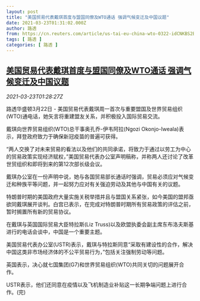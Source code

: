 ```yaml
---
layout: post
title: "美国贸易代表戴琪首度与盟国同僚及WTO通话 强调气候变迁及中国议题"
date: 2021-03-23T01:31:02.000Z
author: 路透
from: https://cn.reuters.com/article/us-tai-eu-china-wto-0322-idCNKBS2BF04Q
tags: [ 路透 ]
categories: [ 路透 ]
---
```

<!--1616463062000-->
[美国贸易代表戴琪首度与盟国同僚及WTO通话 强调气候变迁及中国议题](https://cn.reuters.com/article/us-tai-eu-china-wto-0322-idCNKBS2BF04Q)
------

<div>
<div><i>2021-03-23T01:28:27Z</i></div><p>路透华盛顿3月22日 - 美国贸易代表戴琪周一首次与重要盟国及世界贸易组织(WTO)通电话，她矢言将重建盟友关系，并积极投入国际贸易交流。</p><p>戴琪向世界贸易组织(WTO)总干事奥孔乔-伊韦阿拉(Ngozi Okonjo-Iweala)表示，拜登政府致力于确保新冠疫苗的普遍可获得。</p><p>“两人交换了对未来贸易的看法以及他们的共同承诺，将致力于通过以劳工为中心的贸易政策实现经济赋权，”美国贸易代表办公室声明稿称，并称两人还讨论了改革世贸组织和即将到来的第12次部长级会议。</p><p>戴琪办公室在一份声明中说，她与各国贸易部长通话时强调，贸易必须应对气候变迁和种族平等问题，并一起努力应对有关强迫劳动及其他与中国有关的议题。</p><p>特朗普时期的美国政府大量实施关税举措并且与盟国关系紧张，如今美国的盟邦亟欲同戴琪展开谈判。白宫已表示，在完成对特朗普时期所有贸易政策的评估之前，暂时搁置所有新的贸易协议。</p><p>在戴琪与英国国际贸易大臣特拉斯(Liz Truss)以及欧盟执委会副主席东布洛夫斯基进行的电话会谈中，中国是一个重要主题。</p><p>美国贸易代表办公室(USTR)表示，戴琪与特拉斯同意“采取有建设性的合作，解决中国这类非市场经济体的不公平贸易行为，”包括关注强制劳动等问题。</p><p>英国表示，决心就七国集团(G7)和世界贸易组织(WTO)共同关切的问题展开合作。</p><p>USTR表示，他们还同意在疫情以及飞机制造业补贴这一长期争端问题上进行合作。(完)</p>
</div>
